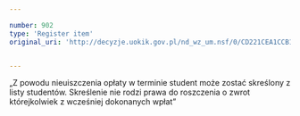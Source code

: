 ```yaml
---

number: 902
type: 'Register item'
original_uri: 'http://decyzje.uokik.gov.pl/nd_wz_um.nsf/0/CD221CEA1CCB1932C12572DD00329732?OpenDocument'


---
```


„Z powodu nieuiszczenia opłaty w terminie student może zostać skreślony z listy studentów. Skreślenie nie rodzi prawa do roszczenia o zwrot którejkolwiek z wcześniej dokonanych wpłat”
